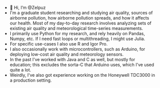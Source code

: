 - 👋 Hi, I’m @Zelpuz
- I'm a graduate student researching and studying air quality, sources of airborne pollution, how airborne pollution spreads, and how it affects our health. Most of my day-to-day research involves analyzing sets of existing air quality and meteorological time-series measurements.
- I primarily use Python for my research, and rely heavily on Pandas, Numpy, etc. If I need fast loops or multithreading, I might use Julia.
- For specific use-cases I also use R and Igor Pro.
- I also occasionally work with microcontrollers, such as Arduino, for deploying low-cost air quality and meteorology sensors.
- In the past I've worked with Java and C as well, but mostly for education; this excludes the sorta-C that Arduino uses, which I've used quite a lot.
- Weirdly, I've also got experience working on the Honeywell TDC3000 in a production setting.
